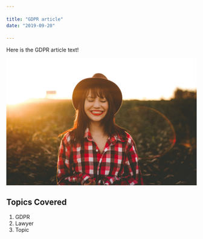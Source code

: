 ```yaml
---

title: "GDPR article"
date: "2019-09-20"

---
```


Here is the GDPR article text!

![mainimage](./imagehigh.jpg)

## Topics Covered

1. GDPR
2. Lawyer
3. Topic